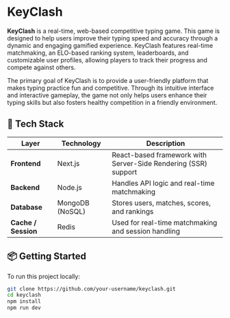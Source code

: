 # KeyClash


**KeyClash** is a real-time, web-based competitive typing game. This game is designed to help users improve their typing speed and accuracy through a dynamic and engaging gamified experience. KeyClash features real-time matchmaking, an ELO-based ranking system, leaderboards, and customizable user profiles, allowing players to track their progress and compete against others.

The primary goal of KeyClash is to provide a user-friendly platform that makes typing practice fun and competitive. Through its intuitive interface and interactive gameplay, the game not only helps users enhance their typing skills but also fosters healthy competition in a friendly environment.

## 🚀 Tech Stack

| Layer         | Technology     | Description                                                             |
|---------------|----------------|-------------------------------------------------------------------------|
| **Frontend**  | Next.js        | React-based framework with Server-Side Rendering (SSR) support         |
| **Backend**   | Node.js        | Handles API logic and real-time matchmaking                            |
| **Database**  | MongoDB (NoSQL)| Stores users, matches, scores, and rankings                            |
| **Cache / Session** | Redis    | Used for real-time matchmaking and session handling                    |

## 📦 Getting Started

To run this project locally:

```bash
git clone https://github.com/your-username/keyclash.git
cd keyclash
npm install
npm run dev

